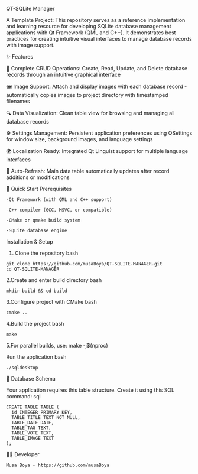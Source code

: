 QT-SQLite Manager

A Template Project: This repository serves as a reference implementation and learning resource for developing SQLite database management applications with Qt Framework (QML and C++). It demonstrates best practices for creating intuitive visual interfaces to manage database records with image support.

✨ Features

  🎯 Complete CRUD Operations: Create, Read, Update, and Delete database records through an intuitive graphical interface
  
  🖼️ Image Support: Attach and display images with each database record - automatically copies images to project directory with timestamped filenames
  
  🔍 Data Visualization: Clean table view for browsing and managing all database records
  
  ⚙️ Settings Management: Persistent application preferences using QSettings for window size, background images, and language settings
  
  🌍 Localization Ready: Integrated Qt Linguist support for multiple language interfaces
  
  🔄 Auto-Refresh: Main data table automatically updates after record additions or modifications
  

🚀 Quick Start
Prerequisites

    -Qt Framework (with QML and C++ support)
  
    -C++ compiler (GCC, MSVC, or compatible)
  
    -CMake or qmake build system
  
    -SQLite database engine

Installation & Setup

  1. Clone the repository
  bash

    git clone https://github.com/musaBoya/QT-SQLITE-MANAGER.git
    cd QT-SQLITE-MANAGER

2.Create and enter build directory
bash

    mkdir build && cd build

3.Configure project with CMake
bash

    cmake ..

4.Build the project
bash

    make

5.For parallel builds, use: make -j$(nproc)

Run the application
bash

    ./sqldesktop

💾 Database Schema

Your application requires this table structure. Create it using this SQL command:
sql

    CREATE TABLE TABLE (
      id INTEGER PRIMARY KEY,
      TABLE_TITLE TEXT NOT NULL,
      TABLE_DATE DATE,
      TABLE_TAG TEXT,
      TABLE_VOTE TEXT,
      TABLE_IMAGE TEXT
    );

👨‍💻 Developer

    Musa Boya - https://github.com/musaBoya
